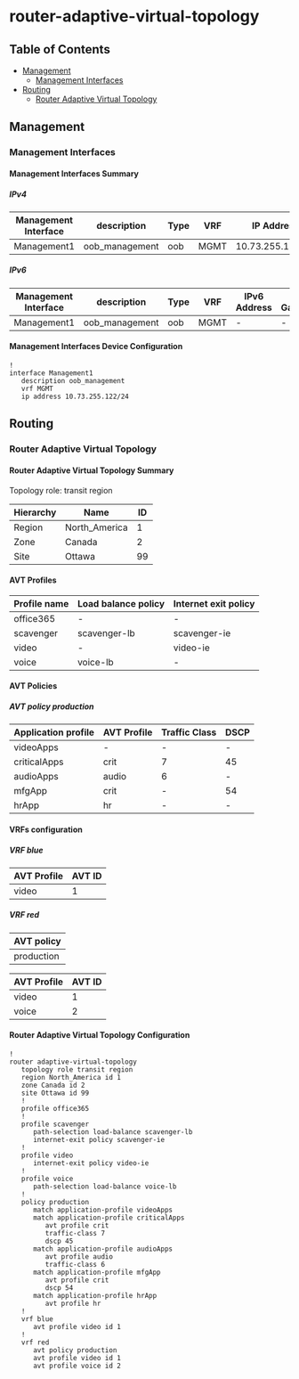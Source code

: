 # router-adaptive-virtual-topology

## Table of Contents

- [Management](#management)
  - [Management Interfaces](#management-interfaces)
- [Routing](#routing)
  - [Router Adaptive Virtual Topology](#router-adaptive-virtual-topology)

## Management

### Management Interfaces

#### Management Interfaces Summary

##### IPv4

| Management Interface | description | Type | VRF | IP Address | Gateway |
| -------------------- | ----------- | ---- | --- | ---------- | ------- |
| Management1 | oob_management | oob | MGMT | 10.73.255.122/24 | 10.73.255.2 |

##### IPv6

| Management Interface | description | Type | VRF | IPv6 Address | IPv6 Gateway |
| -------------------- | ----------- | ---- | --- | ------------ | ------------ |
| Management1 | oob_management | oob | MGMT | - | - |

#### Management Interfaces Device Configuration

```eos
!
interface Management1
   description oob_management
   vrf MGMT
   ip address 10.73.255.122/24
```

## Routing

### Router Adaptive Virtual Topology

#### Router Adaptive Virtual Topology Summary

Topology role: transit region

| Hierarchy | Name | ID |
| --------- | ---- | -- |
| Region | North_America | 1 |
| Zone | Canada | 2 |
| Site | Ottawa | 99 |

#### AVT Profiles

| Profile name | Load balance policy | Internet exit policy |
| ------------ | ------------------- | -------------------- |
| office365 | - | - |
| scavenger | scavenger-lb | scavenger-ie |
| video | - | video-ie |
| voice | voice-lb | - |

#### AVT Policies

##### AVT policy production

| Application profile | AVT Profile | Traffic Class | DSCP |
| ------------------- | ----------- | ------------- | ---- |
| videoApps | - | - | - |
| criticalApps | crit | 7 | 45 |
| audioApps | audio | 6 | - |
| mfgApp | crit | - | 54 |
| hrApp | hr | - | - |

#### VRFs configuration

##### VRF blue

| AVT Profile | AVT ID |
| ----------- | ------ |
| video | 1 |

##### VRF red

| AVT policy |
| ---------- |
| production |

| AVT Profile | AVT ID |
| ----------- | ------ |
| video | 1 |
| voice | 2 |

#### Router Adaptive Virtual Topology Configuration

```eos
!
router adaptive-virtual-topology
   topology role transit region
   region North_America id 1
   zone Canada id 2
   site Ottawa id 99
   !
   profile office365
   !
   profile scavenger
      path-selection load-balance scavenger-lb
      internet-exit policy scavenger-ie
   !
   profile video
      internet-exit policy video-ie
   !
   profile voice
      path-selection load-balance voice-lb
   !
   policy production
      match application-profile videoApps
      match application-profile criticalApps
         avt profile crit
         traffic-class 7
         dscp 45
      match application-profile audioApps
         avt profile audio
         traffic-class 6
      match application-profile mfgApp
         avt profile crit
         dscp 54
      match application-profile hrApp
         avt profile hr
   !
   vrf blue
      avt profile video id 1
   !
   vrf red
      avt policy production
      avt profile video id 1
      avt profile voice id 2
```
